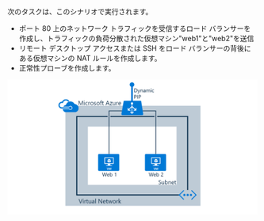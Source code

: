 次のタスクは、このシナリオで実行されます。

* ポート 80 上のネットワーク トラフィックを受信するロード バランサーを作成し、トラフィックの負荷分散された仮想マシン"web1"と"web2"を送信
* リモート デスクトップ アクセスまたは SSH をロード バランサーの背後にある仮想マシンの NAT ルールを作成します。
* 正常性プローブを作成します。

![ロード バランサーのシナリオ](./media/load-balancer-get-started-internet-scenario-include/scenario-classic.png)
